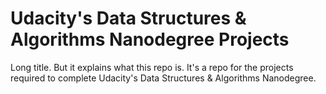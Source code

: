 # Udacity's Data Structures & Algorithms Nanodegree Projects

Long title. But it explains what this repo is. It's a repo for the projects required to complete Udacity's Data Structures & Algorithms Nanodegree.

